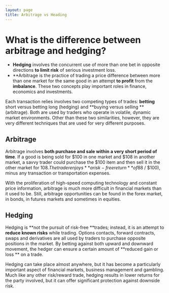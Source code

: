 ```yaml
---
layout: page
title: Arbitrage vs Heading
---
```

# What is the difference between arbitrage and hedging?

- **Hedging** involves the concurrent use of more than one bet in opposite directions **to limit risk** of serious investment loss. 
- **Arbitrage is the practice of trading a price difference between more than one market for the same good in an attempt **to profit** from the **imbalance**. 
These two concepts play important roles in finance, economics and investments.

Each transaction relies involves two competing types of trades: **betting** short versus betting long (hedging) and **buying versus selling **(arbitrage). Both are used by traders who operate in volatile, dynamic market environments. Other than these two similarities, however, they are very different techniques that are used for very different purposes.

## Arbitrage

Arbitrage involves **both purchase and sale within a very short period of time**. If a good is being sold for $100 in one market and $108 in another market, a savvy trader could purchase the $100 item and then sell it in the other market for $108. The trader enjoys **a risk-free return** of 8% ($8 / $100), minus any transaction or transportation expenses.

With the proliferation of high-speed computing technology and constant price information, arbitrage is much more difficult in financial markets than it used to be. Still, arbitrage opportunities can be found in the forex market, in bonds, in futures markets and sometimes in equities.

## Hedging

Hedging is **not the pursuit of risk-free **trades; instead, it is an attempt to **reduce known risks** while trading. Options contacts, forward contracts, swaps and derivatives are all used by traders to purchase opposite positions in the market. By betting against both upward and downward movement, the hedger can ensure a certain amount of **reduced gain or loss ** on a trade.

Hedging can take place almost anywhere, but it has become a particularly important aspect of financial markets, business management and gambling. Much like any other risk/reward trade, hedging results in lower returns for the party involved, but it can offer significant protection against downside risk.

